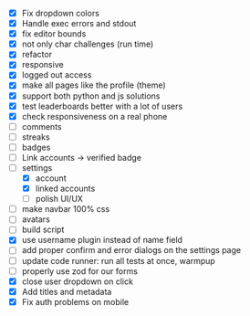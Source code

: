 - [x] Fix dropdown colors
- [x] Handle exec errors and stdout
- [x] fix editor bounds
- [x] not only char challenges (run time)
- [x] refactor
- [x] responsive
- [x] logged out access
- [x] make all pages like the profile (theme)
- [x] support both python and js solutions
- [x] test leaderboards better with a lot of users
- [x] check responsiveness on a real phone
- [ ] comments
- [ ] streaks
- [ ] badges
- [ ] Link accounts -> verified badge
- [ ] settings
  - [x] account
  - [x] linked accounts
  - [ ] polish UI/UX
- [ ] make navbar 100% css
- [ ] avatars
- [ ] build script
- [x] use username plugin instead of name field
- [ ] add proper confirm and error dialogs on the settings page
- [ ] update code runner: run all tests at once, warmpup
- [ ] properly use zod for our forms
- [x] close user dropdown on click
- [x] Add titles and metadata
- [x] Fix auth problems on mobile
